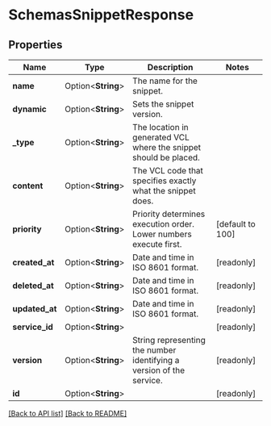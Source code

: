 # SchemasSnippetResponse

## Properties

Name | Type | Description | Notes
------------ | ------------- | ------------- | -------------
**name** | Option<**String**> | The name for the snippet. | 
**dynamic** | Option<**String**> | Sets the snippet version. | 
**_type** | Option<**String**> | The location in generated VCL where the snippet should be placed. | 
**content** | Option<**String**> | The VCL code that specifies exactly what the snippet does. | 
**priority** | Option<**String**> | Priority determines execution order. Lower numbers execute first. | [default to 100]
**created_at** | Option<**String**> | Date and time in ISO 8601 format. | [readonly]
**deleted_at** | Option<**String**> | Date and time in ISO 8601 format. | [readonly]
**updated_at** | Option<**String**> | Date and time in ISO 8601 format. | [readonly]
**service_id** | Option<**String**> |  | [readonly]
**version** | Option<**String**> | String representing the number identifying a version of the service. | [readonly]
**id** | Option<**String**> |  | [readonly]

[[Back to API list]](../README.md#documentation-for-api-endpoints) [[Back to README]](../README.md)


